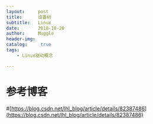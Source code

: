 ```yaml
---
layout:     post
title:      设备树
subtitle:   Linux
date:       2018-10-20
author:     Muggle
header-img:
catalog: 	 true
tags:
    - Linux驱动概念

---
```


# 参考博客
#[https://blog.csdn.net/lhl_blog/article/details/82387486](https://blog.csdn.net/lhl_blog/article/details/82387486)